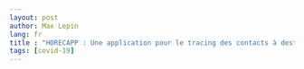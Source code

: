 ```yaml
---
layout: post
author: Max Lepin
lang: fr
title : "HORECAPP : Une application pour le tracing des contacts à destination des restaurateurs."
tags: [covid-19]
---
```



